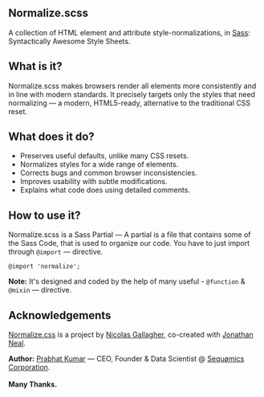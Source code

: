 ## Normalize.scss
A collection of HTML element and attribute style-normalizations, in [Sass](http://sass-lang.com/): Syntactically Awesome Style Sheets.

## What is it?
Normalize.scss makes browsers render all elements more consistently and in line with modern standards. It precisely targets only the styles that need normalizing — a modern, HTML5-ready, alternative to the traditional CSS reset.

## What does it do?
- Preserves useful defaults, unlike many CSS resets.
- Normalizes styles for a wide range of elements.
- Corrects bugs and common browser inconsistencies.
- Improves usability with subtle modifications.
- Explains what code does using detailed comments.

## How to use it?
Normalize.scss is a Sass Partial — A partial is a file that contains some of the Sass Code, that is used to organize our code. You have to just import through `@import` — directive.<br/>
```{css}
@import 'normalize';
```
<b>Note:</b> It's designed and coded by the help of many useful - `@function` & `@mixin` — directive.

## Acknowledgements
[Normalize.css](https://github.com/necolas/normalize.css) is a project by [Nicolas Gallagher](https://github.com/necolas), co-created with [Jonathan Neal](https://github.com/jonathantneal).

<b>Author:</b> [Prabhat Kumar](http://prabhatkumar.org/) — CEO, Founder & Data Scientist @ [Sequømics Corporation](http://sequomics.com/).<br/><br/><b>Many Thanks.</b>
